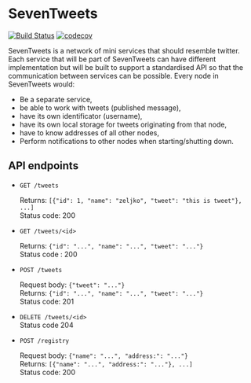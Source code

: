 # SevenTweets

[![Build Status](https://travis-ci.org/nzp/seventweets.svg?branch=master)](https://travis-ci.org/nzp/seventweets)
[![codecov](https://codecov.io/gh/nzp/seventweets/branch/master/graph/badge.svg)](https://codecov.io/gh/nzp/seventweets)

SevenTweets is a network of mini services that should resemble twitter.  Each
service that will be part of SevenTweets can have different implementation but
will be built to support a standardised API so that the communication between
services can be possible.  Every node in SevenTweets would:

*  Be a separate service,
*  be able to work with tweets (published message),
*  have its own identificator (username),
*  have its own local storage for tweets originating from that node,
*  have to know addresses of all other nodes,
*  Perform notifications to other nodes when starting/shutting down.


## API endpoints

*  `GET /tweets`

    Returns: `[{"id": 1, "name": "zeljko", "tweet": "this is tweet"}, ...]`  
    Status code: 200

*  `GET /tweets/<id>`

    Returns: `{"id": "...", "name": "...", "tweet": "..."}`  
    Status code : 200

*  `POST /tweets`

    Request body: `{"tweet": "..."}`  
    Returns: `{"id": "...", "name": "...", "tweet": "..."}`  
    Status code: 201

*  `DELETE /tweets/<id>`  
    Status code 204

*  `POST /registry` 
    
    Request body: `{"name": "...", "address:": "..."}`  
    Returns: `[{"name": "...", "address:": "..."}, ...]`  
    Status code: 200

